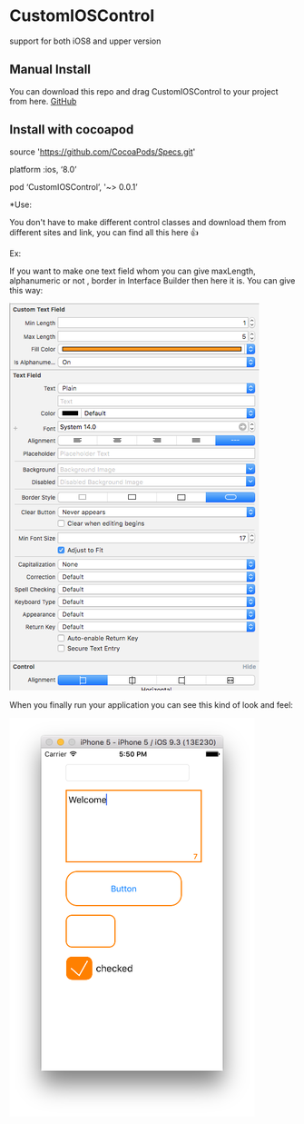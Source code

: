 # CustomIOSControl

support for both iOS8 and upper version

## Manual Install
You can download this repo and drag CustomIOSControl to your project from here.
[GitHub](https://github.com/miralmegha/CustomIOSControl.git)
## Install with cocoapod

source 'https://github.com/CocoaPods/Specs.git'

platform :ios, ‘8.0’

pod ‘CustomIOSControl’, '~> 0.0.1’

*Use:

You don't have to make different control classes and download them from different sites and link, you can find all this here :+1: 

Ex:

If you want to make one text field whom you can give maxLength, alphanumeric or not , border in Interface Builder then here it is. You can give this way:

![alt tag](https://github.com/MittalBanker/CustomIOSControl/blob/master/Docs/Screen%20Shot%202016-05-16%20at%205.29.59%20PM.png)




When you finally run your application you can see this kind of look and feel:

![alt tag](https://github.com/MittalBanker/CustomIOSControl/blob/master/Docs/Screen%20Shot%202016-05-16%20at%205.50.42%20PM.png)







